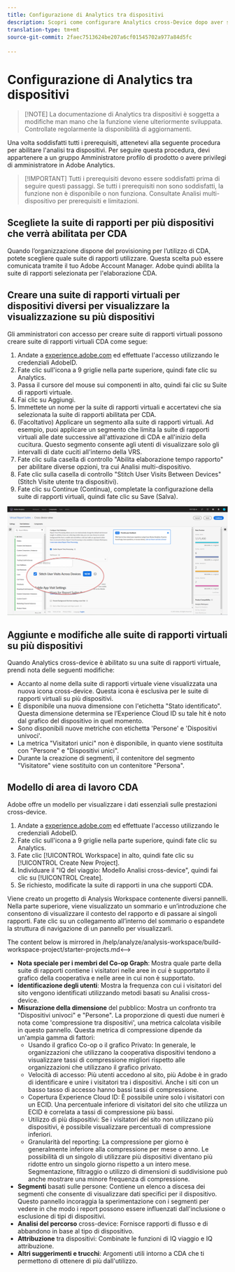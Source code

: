 ```yaml
---
title: Configurazione di Analytics tra dispositivi
description: Scopri come configurare Analytics cross-Device dopo aver soddisfatto i prerequisiti.
translation-type: tm+mt
source-git-commit: 2faec7513624be207a6cf01545702a977a84d5fc

---
```



# Configurazione di Analytics tra dispositivi

> [!NOTE] La documentazione di Analytics tra dispositivi è soggetta a modifiche man mano che la funzione viene ulteriormente sviluppata. Controllate regolarmente la disponibilità di aggiornamenti.

Una volta soddisfatti tutti i prerequisiti, attenetevi alla seguente procedura per abilitare l&#39;analisi tra dispositivi. Per seguire questa procedura, devi appartenere a un gruppo Amministratore profilo di prodotto o avere privilegi di amministratore in Adobe Analytics.

> [!IMPORTANT] Tutti i prerequisiti devono essere soddisfatti prima di seguire questi passaggi. Se tutti i prerequisiti non sono soddisfatti, la funzione non è disponibile o non funziona. Consultate Analisi [](cda-home.md) multi-dispositivo per prerequisiti e limitazioni.

## Scegliete la suite di rapporti per più dispositivi che verrà abilitata per CDA

Quando l’organizzazione dispone del provisioning per l’utilizzo di CDA, potete scegliere quale suite di rapporti utilizzare. Questa scelta può essere comunicata tramite il tuo Adobe Account Manager. Adobe quindi abilita la suite di rapporti selezionata per l&#39;elaborazione CDA.

## Creare una suite di rapporti virtuali per dispositivi diversi per visualizzare la visualizzazione su più dispositivi

Gli amministratori con accesso per creare suite di rapporti virtuali possono creare suite di rapporti virtuali CDA come segue:

1. Andate a [experience.adobe.com](https://experiencecloud.adobe.com) ed effettuate l&#39;accesso utilizzando le credenziali AdobeID.
2. Fate clic sull&#39;icona a 9 griglie nella parte superiore, quindi fate clic su Analytics.
3. Passa il cursore del mouse sui componenti in alto, quindi fai clic su Suite di rapporti virtuale.
4. Fai clic su Aggiungi.
5. Immettete un nome per la suite di rapporti virtuali e accertatevi che sia selezionata la suite di rapporti abilitata per CDA.
6. (Facoltativo) Applicare un segmento alla suite di rapporti virtuali. Ad esempio, puoi applicare un segmento che limita la suite di rapporti virtuali alle date successive all&#39;attivazione di CDA e all&#39;inizio della cucitura. Questo segmento consente agli utenti di visualizzare solo gli intervalli di date cuciti all&#39;interno della VRS.
7. Fate clic sulla casella di controllo &quot;Abilita elaborazione tempo rapporto&quot; per abilitare diverse opzioni, tra cui Analisi multi-dispositivo.
8. Fate clic sulla casella di controllo &quot;Stitch User Visits Between Devices&quot; (Stitch Visite utente tra dispositivi).
9. Fate clic su Continue (Continua), completate la configurazione della suite di rapporti virtuali, quindi fate clic su Save (Salva).

![Casella di controllo CDA](assets/cda-checkbox.png)

## Aggiunte e modifiche alle suite di rapporti virtuali su più dispositivi

Quando Analytics cross-device è abilitato su una suite di rapporti virtuale, prendi nota delle seguenti modifiche:

* Accanto al nome della suite di rapporti virtuale viene visualizzata una nuova icona cross-device. Questa icona è esclusiva per le suite di rapporti virtuali su più dispositivi.
* È disponibile una nuova dimensione con l&#39;etichetta &quot;Stato identificato&quot;. Questa dimensione determina se l’Experience Cloud ID su tale hit è noto dal grafico del dispositivo in quel momento.
* Sono disponibili nuove metriche con etichetta &#39;Persone&#39; e &#39;Dispositivi univoci&#39;.
* La metrica &quot;Visitatori unici&quot; non è disponibile, in quanto viene sostituita con &quot;Persone&quot; e &quot;Dispositivi unici&quot;.
* Durante la creazione di segmenti, il contenitore del segmento &quot;Visitatore&quot; viene sostituito con un contenitore &quot;Persona&quot;.

## Modello di area di lavoro CDA

Adobe offre un modello per visualizzare i dati essenziali sulle prestazioni cross-device.

1. Andate a [experience.adobe.com](https://experiencecloud.adobe.com) ed effettuate l&#39;accesso utilizzando le credenziali AdobeID.
1. Fate clic sull&#39;icona a 9 griglie nella parte superiore, quindi fate clic su Analytics.
1. Fate clic [!UICONTROL Workspace] in alto, quindi fate clic su [!UICONTROL Create New Project].
1. Individuare il &quot;IQ del viaggio: Modello Analisi cross-device&quot;, quindi fai clic su [!UICONTROL Create].
1. Se richiesto, modificate la suite di rapporti in una che supporti CDA.

Viene creato un progetto di Analysis Workspace contenente diversi pannelli. Nella parte superiore, viene visualizzato un sommario e un’introduzione che consentono di visualizzare il contesto del rapporto e di passare ai singoli rapporti. Fate clic su un collegamento all’interno del sommario o espandete la struttura di navigazione di un pannello per visualizzarli.

<!-->The content below is mirrored in /help/analyze/analysis-workspace/build-workspace-project/starter-projects.md<-->

* **Nota speciale per i membri del Co-op Graph**: Mostra quale parte della suite di rapporti contiene i visitatori nelle aree in cui è supportato il grafico della cooperativa e nelle aree in cui non è supportato.
* **Identificazione degli utenti**: Mostra la frequenza con cui i visitatori del sito vengono identificati utilizzando metodi basati su Analisi cross-device.
* **Misurazione della dimensione** del pubblico: Mostra un confronto tra &quot;Dispositivi univoci&quot; e &quot;Persone&quot;. La proporzione di questi due numeri è nota come &#39;compressione tra dispositivi&#39;, una metrica calcolata visibile in questo pannello. Questa metrica di compressione dipende da un&#39;ampia gamma di fattori:
   * Usando il grafico Co-op o il grafico Privato: In generale, le organizzazioni che utilizzano la cooperativa dispositivi tendono a visualizzare tassi di compressione migliori rispetto alle organizzazioni che utilizzano il grafico privato.
   * Velocità di accesso: Più utenti accedono al sito, più Adobe è in grado di identificare e unire i visitatori tra i dispositivi. Anche i siti con un basso tasso di accesso hanno bassi tassi di compressione.
   * Copertura Experience Cloud ID: È possibile unire solo i visitatori con un ECID. Una percentuale inferiore di visitatori del sito che utilizza un ECID è correlata a tassi di compressione più bassi.
   * Utilizzo di più dispositivi: Se i visitatori del sito non utilizzano più dispositivi, è possibile visualizzare percentuali di compressione inferiori.
   * Granularità del reporting: La compressione per giorno è generalmente inferiore alla compressione per mese o anno. Le possibilità di un singolo di utilizzare più dispositivi diventano più ridotte entro un singolo giorno rispetto a un intero mese. Segmentazione, filtraggio o utilizzo di dimensioni di suddivisione può anche mostrare una minore frequenza di compressione.
* **Segmenti** basati sulle persone: Contiene un elenco a discesa dei segmenti che consente di visualizzare dati specifici per il dispositivo. Questo pannello incoraggia la sperimentazione con i segmenti per vedere in che modo i report possono essere influenzati dall&#39;inclusione o esclusione di tipi di dispositivi.
* **Analisi del percorso** cross-device: Fornisce rapporti di flusso e di abbandono in base al tipo di dispositivo.
* **Attribuzione** tra dispositivi: Combinate le funzioni di IQ viaggio e IQ attribuzione.
* **Altri suggerimenti e trucchi**: Argomenti utili intorno a CDA che ti permettono di ottenere di più dall&#39;utilizzo.
